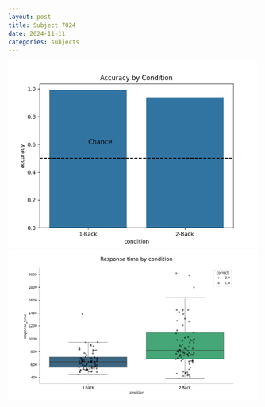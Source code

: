 ```yaml
---
layout: post
title: Subject 7024
date: 2024-11-11
categories: subjects
---
```


![](data/7024/run-6/7024_ATS_acc.png)
![](data/7024/run-6/7024_ATS_rt.png)
